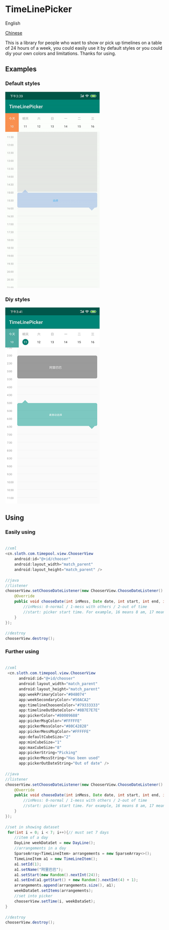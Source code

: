 # TimeLinePicker

English

[Chinese](README.CN.md)

This is a library for people who want to show or pick up timelines on a table of 24 hours of a week, you could easily use it by default styles or you could diy your own colors and limitations. Thanks for using.

## Examples
### Default styles
![](examples/example.gif)

### Diy styles
![](examples/diy.png)

## Using

### Easily using

```java

//xml
<cn.sloth.com.timepool.view.ChooserView
    android:id="@+id/chooser"
    android:layout_width="match_parent"
    android:layout_height="match_parent" />

//java
//listener
chooserView.setChooseDateListener(new ChooserView.ChooseDateListener() {
    @Override
    public void chooseDate(int inMess, Date date, int start, int end, int weekIndex) {
        //inMess: 0-normal / 1-mess with others / 2-out of time
        //start: picker start time. For example, 16 means 8 am, 17 means 8.30 am
    }
});

//destroy
chooserView.destroy();

```


### Further using

```java

//xml
 <cn.sloth.com.timepool.view.ChooserView
      android:id="@+id/chooser"
      android:layout_width="match_parent"
      android:layout_height="match_parent"
      app:weekPrimaryColor="#048074"
      app:weekSecondaryColor="#50ACA2"
      app:timelineChoosenColor="#79333333"
      app:timelineOutDateColor="#8B7E7E7E"
      app:pickerColor="#80009688"
      app:pickerMsgColor="#FFFFFE"
      app:pickerMessColor="#80C42828"
      app:pickerMessMsgColor="#FFFFFE"
      app:defaultCubeSize="2"
      app:minCubeSize="1"
      app:maxCubeSize="8"
      app:pickerString="Picking"
      app:pickerMessString="Has been used"
      app:pickerOutDateString="Out of date" />

//java
//listener
chooserView.setChooseDateListener(new ChooserView.ChooseDateListener() {
    @Override
    public void chooseDate(int inMess, Date date, int start, int end, int weekIndex) {
        //inMess: 0-normal / 1-mess with others / 2-out of time
        //start: picker start time. For example, 16 means 8 am, 17 means 8.30 am
    }
});

//set in showing dataset
 for(int i = 0; i < 7; i++){// must set 7 days
    //item of a day
    DayLine weekDataSet = new DayLine();
    //arrangements in a day
    SparseArray<TimeLineItem> arrangements = new SparseArray<>();
    TimeLineItem a1 = new TimeLineItem();
    a1.setId(1);
    a1.setName("阿里巴巴");
    a1.setStart(new Random().nextInt(24));
    a1.setEnd(a1.getStart() + new Random().nextInt(4) + 1);
    arrangements.append(arrangements.size(), a1);
    weekDataSet.setItems(arrangements);
    //set into picker
    chooserView.setTime(i, weekDataSet);
}

//destroy
chooserView.destroy();

```
